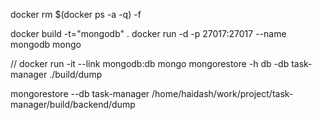 docker rm $(docker ps -a -q) -f

docker build -t="mongodb" .
docker run -d -p 27017:27017 --name mongodb mongo

// docker run -it --link mongodb:db mongo mongorestore -h db -db task-manager ./build/dump

mongorestore --db task-manager /home/haidash/work/project/task-manager/build/backend/dump
